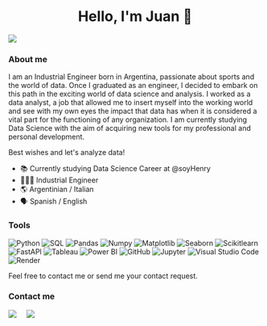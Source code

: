 <div align="center">
<h1 align="center"> Hello, I'm Juan 👋
</div>
<img src="https://i.imgur.com/mQ85HhZ.png">


<h3 align="left">About me</h3>
</div>

<p align="left"> I am an Industrial Engineer born in Argentina, passionate about sports and the world of data. Once I graduated as an engineer, I decided to embark on this path in the exciting world of data science and analysis. I worked as a data analyst, a job that allowed me to insert myself into the working world and see with my own eyes the impact that data has when it is considered a vital part for the functioning of any organization. I am currently studying Data Science with the aim of acquiring new tools for my professional and personal development.

Best wishes and let's analyze data! 


- 📚 Currently studying Data Science Career at @soyHenry
- 👨🏼‍🎓 Industrial Engineer 
- 🌎 Argentinian / Italian
- 🗣️ Spanish / English


<h3 align="left">Tools</h3>

  ![Python](https://img.shields.io/badge/-Python-333333?style=flat&logo=python)
  ![SQL](https://img.shields.io/badge/-SQL-333333?style=flat&logo=sql)
  ![Pandas](https://img.shields.io/badge/-Pandas-333333?style=flat&logo=pandas)
  ![Numpy](https://img.shields.io/badge/-Numpy-333333?style=flat&logo=numpy)
  ![Matplotlib](https://img.shields.io/badge/-Matplotlib-333333?style=flat&logo=matplotlib)
  ![Seaborn](https://img.shields.io/badge/-Seaborn-333333?style=flat&logo=seaborn)
  ![Scikitlearn](https://img.shields.io/badge/-Scikitlearn-333333?style=flat&logo=scikitlearn)
  ![FastAPI](https://img.shields.io/badge/-FastAPI-333333?style=flat&logo=fastapi)
  ![Tableau](https://img.shields.io/badge/-Tableau-333333?style=flat&logo=tableau)
  ![Power BI](https://img.shields.io/badge/-Power%20BI-333333?style=flat&logo=powerbi)
  ![GitHub](https://img.shields.io/badge/-GitHub-333333?style=flat&logo=github)
  ![Jupyter](https://img.shields.io/badge/-Jupyter-333333?style=flat&logo=jupyter)
  ![Visual Studio Code](https://img.shields.io/badge/-Visual%20Studio%20Code-333333?style=flat&logo=visual-studio-code&logoColor=007ACC)
  ![Render](https://img.shields.io/badge/-Render-333333?style=flat&logo=render)


Feel free to contact me or send me your contact request. 

<h3 align="left">Contact me</h3>
</div>
<a href="https://www.linkedin.com/in/JPBertone"><img src="https://img.shields.io/badge/linkedin-%230077B5.svg?&style=for-the-badge&logo=linkedin&logoColor=white" /></a>&nbsp;&nbsp;&nbsp;&nbsp;
  <a href="https://www.instagram.com/juampibertone"><img src="https://img.shields.io/badge/Instagram-E4405F?style=for-the-badge&logo=instagram&logoColor=white" /></a>&nbsp;&nbsp;&nbsp;&nbsp;
</p>
  

